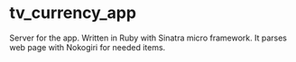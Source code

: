 # tv_currency_app

Server for the app. Written in Ruby with Sinatra micro framework. It parses web page with Nokogiri for needed items.
